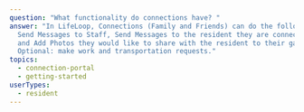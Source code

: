 ```yaml
---
question: "What functionality do connections have? "
answer: "In LifeLoop, Connections (Family and Friends) can do the following:
  Send Messages to Staff, Send Messages to the resident they are connected to
  and Add Photos they would like to share with the resident to their gallery.
  Optional: make work and transportation requests."
topics:
  - connection-portal
  - getting-started
userTypes:
  - resident
---
```

